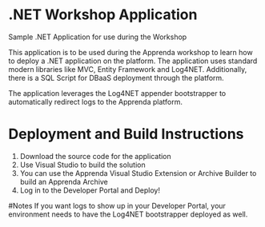 # .NET Workshop Application
Sample .NET Application for use during the Workshop

This application is to be used during the Apprenda workshop to learn how to deploy a .NET application on the platform. 
The application uses standard modern libraries like MVC, Entity Framework and Log4NET. Additionally, there is a SQL Script for DBaaS deployment through the platform. 

The application leverages the Log4NET appender bootstrapper to automatically redirect logs to the Apprenda platform.

# Deployment and Build Instructions
1. Download the source code for the application
2. Use Visual Studio to build the solution
3. You can use the Apprenda Visual Studio Extension or Archive Builder to build an Apprenda Archive
4. Log in to the Developer Portal and Deploy!

#Notes
If you want logs to show up in your Developer Portal, your environment needs to have the Log4NET bootstrapper deployed as well. 
